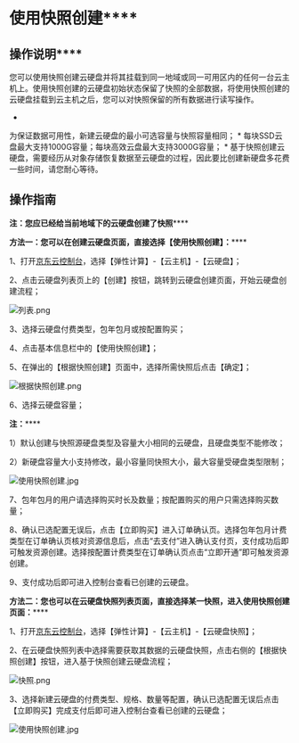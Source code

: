 # **使用快照创建******

## **操作说明******

您可以使用快照创建云硬盘并将其挂载到同一地域或同一可用区内的任何一台云主机上。使用快照创建的云硬盘初始状态保留了快照的全部数据，将使用快照创建的云硬盘挂载到云主机之后，您可以对快照保留的所有数据进行读写操作。

* 
为保证数据可用性，新建云硬盘的最小可选容量与快照容量相同；
* 
每块SSD云盘最大支持1000G容量；每块高效云盘最大支持3000G容量；
* 
基于快照创建云硬盘，需要经历从对象存储恢复数据至云硬盘的过程，因此要比创建新硬盘多花费一些时间，请您耐心等待。

## **操作指南**

**注：**您应已经给当前地域下的云硬盘创建了快照********

**方法一：您可以在创建云硬盘页面，直接选择【**使用快照创建**】：******

1、打开[京东云控制台](http://console.jdcloud.com/)，选择【弹性计算】-【云主机】-【云硬盘】；

2、点击云硬盘列表页上的【创建】按钮，跳转到云硬盘创建页面，开始云硬盘创建流程；

![列表.png](https://img1.jcloudcs.com/cms/871d7485-7ef4-405c-b8e6-f1491fe689b020171208092054.png)

3、选择云硬盘付费类型，包年包月或按配置购买；

4、点击基本信息栏中的【使用快照创建】；

5、在弹出的【根据快照创建】页面中，选择所需快照后点击【确定】；

![根据快照创建.png](https://img1.jcloudcs.com/cms/8ef91e8d-8add-4e1b-97db-bae6cc44e84c20171208093451.png)

6、选择云硬盘容量；

**注：******

1）默认创建与快照源硬盘类型及容量大小相同的云硬盘，且硬盘类型不能修改；

2）新硬盘容量大小支持修改，最小容量同快照大小，最大容量受硬盘类型限制；

![使用快照创建.jpg](https://img1.jcloudcs.com/cms/31db4cda-c6cf-4d1e-99f7-9424b8c222d620171205191043.jpg)

7、包年包月的用户请选择购买时长及数量；按配置购买的用户只需选择购买数量；

8、确认已选配置无误后，点击【立即购买】进入订单确认页。选择包年包月计费类型在订单确认页核对资源信息后，点击“去支付”进入确认支付页，支付成功后即可触发资源创建。选择按配置计费类型在订单确认页点击“立即开通”即可触发资源创建。

9、支付成功后即可进入控制台查看已创建的云硬盘。

**方法二：您也可以在云硬盘快照列表页面，直接选择某一快照，进入使用快照创建页面：******

1、打开[京东云控制台](http://console.jdcloud.com/)，选择【弹性计算】-【云主机】-【云硬盘快照】；

2、在云硬盘快照列表中选择需要获取其数据的云硬盘快照，点击右侧的【根据快照创建】按钮，进入基于快照创建云硬盘流程；

![快照.png](https://img1.jcloudcs.com/cms/142a3bcc-ad95-4277-b25b-a5820e1b549f20171208093637.png)

3、选择新建云硬盘的付费类型、规格、数量等配置，确认已选配置无误后点击【立即购买】完成支付后即可进入控制台查看已创建的云硬盘；

![使用快照创建.jpg](https://img1.jcloudcs.com/cms/244a5e78-acb7-4587-8c58-0b4a563ab63a20171205191123.jpg)